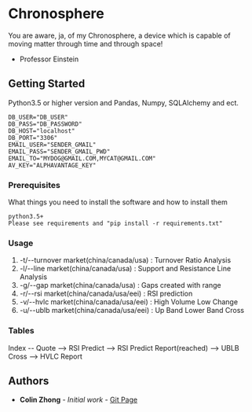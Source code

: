 # Chronosphere

You are aware, ja, of my Chronosphere, a device which is capable of moving matter through time and through space!
- Professor Einstein

## Getting Started

Python3.5 or higher version and Pandas, Numpy, SQLAlchemy and ect.

```
DB_USER="DB_USER"
DB_PASS="DB_PASSWORD"
DB_HOST="localhost"
DB_PORT="3306"
EMAIL_USER="SENDER_GMAIL"
EMAIL_PASS="SENDER_GMAIL_PWD"
EMAIL_TO="MYDOG@GMAIL.COM,MYCAT@GMAIL.COM"
AV_KEY="ALPHAVANTAGE_KEY"
```

### Prerequisites

What things you need to install the software and how to install them

```
python3.5+
Please see requirements and "pip install -r requirements.txt"
```


### Usage

1.  -t/--turnover market(china/canada/usa) : Turnover Ratio Analysis
2.  -l/--line market(china/canada/usa) : Support and Resistance Line Analysis
3.  -g/--gap market(china/canada/usa) : Gaps created with range
4.  -r/--rsi market(china/canada/usa/eei) : RSI prediction
5.  -v/--hvlc market(china/canada/usa/eei) : High Volume Low Change
6.  -u/--ublb market(china/canada/usa/eei) : Up Band Lower Band Cross


### Tables

Index -- Quote --> RSI Predict --> RSI Predict Report(reached) --> UBLB Cross --> HVLC Report

## Authors

* **Colin Zhong** - *Initial work* - [Git Page](https://github.com/chzhong25346)
